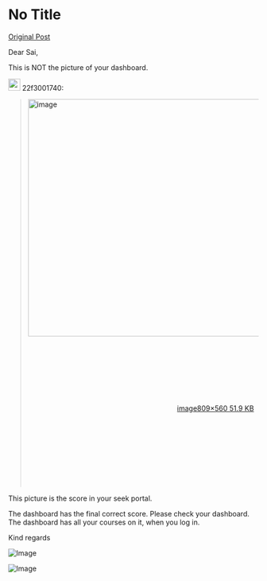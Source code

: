 # No Title

[Original Post](https://discourse.onlinedegree.iitm.ac.in/t/161083/130)

<p>Dear Sai,</p>
<p>This is NOT the picture of your dashboard.</p>
<aside class="quote group-ds-students" data-username="22f3001740" data-post="129" data-topic="161083">
<div class="title">
<div class="quote-controls"></div>
<img alt="" width="24" height="24" src="https://dub1.discourse-cdn.com/flex013/user_avatar/discourse.onlinedegree.iitm.ac.in/22f3001740/48/83411_2.png" class="avatar"> 22f3001740:</div>
<blockquote>
<p><div class="lightbox-wrapper"><a class="lightbox" href="https://europe1.discourse-cdn.com/flex013/uploads/iitm/original/3X/4/2/42a17ff0b02a49ce4061f3976c99e7f19336bedd.png" data-download-href="/uploads/short-url/9vrwwXtSJeDoZlLpDGty2bWqhvD.png?dl=1" title="image" rel="noopener nofollow ugc"><img src="https://europe1.discourse-cdn.com/flex013/uploads/iitm/optimized/3X/4/2/42a17ff0b02a49ce4061f3976c99e7f19336bedd_2_690x477.png" alt="image" data-base62-sha1="9vrwwXtSJeDoZlLpDGty2bWqhvD" width="690" height="477" srcset="https://europe1.discourse-cdn.com/flex013/uploads/iitm/optimized/3X/4/2/42a17ff0b02a49ce4061f3976c99e7f19336bedd_2_690x477.png, https://europe1.discourse-cdn.com/flex013/uploads/iitm/original/3X/4/2/42a17ff0b02a49ce4061f3976c99e7f19336bedd.png 1.5x, https://europe1.discourse-cdn.com/flex013/uploads/iitm/original/3X/4/2/42a17ff0b02a49ce4061f3976c99e7f19336bedd.png 2x" data-dominant-color="F4F8F7"><div class="meta"><svg class="fa d-icon d-icon-far-image svg-icon" aria-hidden="true"><use href="#far-image"></use></svg><span class="filename">image</span><span class="informations">809×560 51.9 KB</span><svg class="fa d-icon d-icon-discourse-expand svg-icon" aria-hidden="true"><use href="#discourse-expand"></use></svg></div></a></div></p>
</blockquote>
</aside>
<p>This picture is the score in your seek portal.</p>
<p>The dashboard has the final correct score. Please check your dashboard.<br>
The dashboard has all your courses on it, when you log in.</p>
<p>Kind regards</p>

![Image](https://europe1.discourse-cdn.com/flex013/uploads/iitm/optimized/3X/4/2/42a17ff0b02a49ce4061f3976c99e7f19336bedd_2_690x477.png)

![Image](https://dub1.discourse-cdn.com/flex013/user_avatar/discourse.onlinedegree.iitm.ac.in/22f3001740/48/83411_2.png)